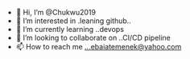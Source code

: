 - 👋 Hi, I’m @Chukwu2019
- 👀 I’m interested in .leaning github..
- 🌱 I’m currently learning ..devops
- 💞️ I’m looking to collaborate on ..CI/CD pipeline
- 📫 How to reach me ...ebaiatemenek@yahoo.com

<!---
Chukwu2019/Chukwu2019 is a ✨ special ✨ repository because its `README.md` (this file) appears on your GitHub profile.
You can click the Preview link to take a look at your changes.
--->
